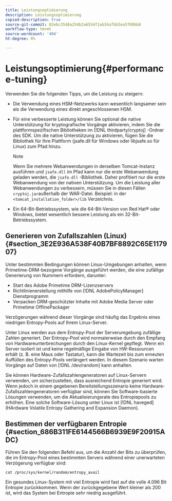 ```yaml
---
title: Leistungsoptimierung
description: Leistungsoptimierung
copied-description: true
source-git-commit: 02ebc3548a254b2a6554f1ab34afbb3ea5f09bb8
workflow-type: tm+mt
source-wordcount: '404'
ht-degree: 0%

---
```


# Leistungsoptimierung{#performance-tuning}

Verwenden Sie die folgenden Tipps, um die Leistung zu steigern:

* Die Verwendung eines HSM-Netzwerks kann wesentlich langsamer sein als die Verwendung eines direkt angeschlossenen HSM.
* Für eine verbesserte Leistung können Sie optional die native Unterstützung für kryptografische Vorgänge aktivieren, indem Sie die plattformspezifischen Bibliotheken im [!DNL thirdparty/cryptoj] -Ordner des SDK. Um die native Unterstützung zu aktivieren, fügen Sie die Bibliothek für Ihre Plattform (jsafe.dll für Windows oder libjsafe.so für Linux) zum Pfad hinzu.

  >[!NOTE]
  >
  >Wenn Sie mehrere Webanwendungen in derselben Tomcat-Instanz ausführen und `jsafe.dll` im Pfad kann nur die erste Webanwendung geladen werden, die `jsafe.dll` -Bibliothek. Daher profitiert nur die erste Webanwendung von der nativen Unterstützung. Um die Leistung aller Webanwendungen zu verbessern, müssen Sie in diesen Fällen `cryptoj.jar`außerhalb der WAR-Datei. Beispiel: in der `<tomcat_installation_folder>/lib` Verzeichnis.

* Ein 64-Bit-Betriebssystem, wie die 64-Bit-Version von Red Hat® oder Windows, bietet wesentlich bessere Leistung als ein 32-Bit-Betriebssystem.

## Generieren von Zufallszahlen (Linux) {#section_3E2E936A538F40B7BF8892C65E117907}

Unter bestimmten Bedingungen können Linux-Umgebungen anhalten, wenn Primetime-DRM-bezogene Vorgänge ausgeführt werden, die eine zufällige Generierung von Nummern erfordern, darunter:

* Start des Adobe Primetime DRM-Lizenzservers
* Richtlinienerstellung mithilfe von [!DNL AdobePolicyManager] Dienstprogramm
* Verpacken DRM-geschützter Inhalte mit Adobe Media Server oder Primetime OfflinePackager

Verzögerungen während dieser Vorgänge sind häufig das Ergebnis eines niedrigen Entropy-Pools auf Ihrem Linux-Server.

Unter Linux werden aus dem Entropy-Pool der Serverumgebung zufällige Zahlen generiert. Der Entropy-Pool wird normalerweise durch den Empfang von Hardwareunterbrechungen durch den Linux-Kernel gepflegt. Wenn ein Server isoliert ist und keine regelmäßige Eingabe von HW-Ressourcen erhält (z. B. eine Maus oder Tastatur), kann die Wartezeit bis zum erneuten Auffüllen des Entropy-Pools verlängert werden. In diesem Szenario warten Vorgänge auf Daten von [!DNL /dev/random] kann anhalten.

Sie können Hardware-Zufallszahlengeneratoren auf Linux-Servern verwenden, um sicherzustellen, dass ausreichend Entropie generiert wird. Wenn jedoch in einem gegebenen Bereitstellungsszenario keine Hardware-Zufallszahlengeneratoren verfügbar sind, können Sie Software-basierte Lösungen verwenden, um die Aktualisierungsrate des Entropiepools zu erhöhen. Eine solche Software-Lösung unter Linux ist [!DNL haveged] (HArdware Volatile Entropy Gathering and Expansion Daemon).

## Bestimmen der verfügbaren Entropie {#section_686B311FE6144566B6939E9F20915ADC}

Führen Sie den folgenden Befehl aus, um die Anzahl der Bits zu überprüfen, die im Entropy-Pool eines bestimmten Servers während einer unerwarteten Verzögerung verfügbar sind:

```
cat /proc/sys/kernel/random/entropy_avail 
```

Ein gesundes Linux-System mit viel Entropie wird fast auf die volle 4.096 Bit Entropie zurückkommen. Wenn der zurückgegebene Wert kleiner als 200 ist, wird das System bei Entropie sehr niedrig ausgeführt.
